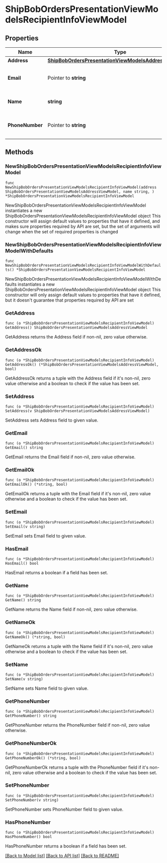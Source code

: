 # ShipBobOrdersPresentationViewModelsRecipientInfoViewModel

## Properties

Name | Type | Description | Notes
------------ | ------------- | ------------- | -------------
**Address** | [**ShipBobOrdersPresentationViewModelsAddressViewModel**](ShipBob.Orders.Presentation.ViewModels.AddressViewModel.md) |  | 
**Email** | Pointer to **string** | Email address of the recipient | [optional] 
**Name** | **string** | Name of the recipient | 
**PhoneNumber** | Pointer to **string** | Phone number of the recipient | [optional] 

## Methods

### NewShipBobOrdersPresentationViewModelsRecipientInfoViewModel

`func NewShipBobOrdersPresentationViewModelsRecipientInfoViewModel(address ShipBobOrdersPresentationViewModelsAddressViewModel, name string, ) *ShipBobOrdersPresentationViewModelsRecipientInfoViewModel`

NewShipBobOrdersPresentationViewModelsRecipientInfoViewModel instantiates a new ShipBobOrdersPresentationViewModelsRecipientInfoViewModel object
This constructor will assign default values to properties that have it defined,
and makes sure properties required by API are set, but the set of arguments
will change when the set of required properties is changed

### NewShipBobOrdersPresentationViewModelsRecipientInfoViewModelWithDefaults

`func NewShipBobOrdersPresentationViewModelsRecipientInfoViewModelWithDefaults() *ShipBobOrdersPresentationViewModelsRecipientInfoViewModel`

NewShipBobOrdersPresentationViewModelsRecipientInfoViewModelWithDefaults instantiates a new ShipBobOrdersPresentationViewModelsRecipientInfoViewModel object
This constructor will only assign default values to properties that have it defined,
but it doesn't guarantee that properties required by API are set

### GetAddress

`func (o *ShipBobOrdersPresentationViewModelsRecipientInfoViewModel) GetAddress() ShipBobOrdersPresentationViewModelsAddressViewModel`

GetAddress returns the Address field if non-nil, zero value otherwise.

### GetAddressOk

`func (o *ShipBobOrdersPresentationViewModelsRecipientInfoViewModel) GetAddressOk() (*ShipBobOrdersPresentationViewModelsAddressViewModel, bool)`

GetAddressOk returns a tuple with the Address field if it's non-nil, zero value otherwise
and a boolean to check if the value has been set.

### SetAddress

`func (o *ShipBobOrdersPresentationViewModelsRecipientInfoViewModel) SetAddress(v ShipBobOrdersPresentationViewModelsAddressViewModel)`

SetAddress sets Address field to given value.


### GetEmail

`func (o *ShipBobOrdersPresentationViewModelsRecipientInfoViewModel) GetEmail() string`

GetEmail returns the Email field if non-nil, zero value otherwise.

### GetEmailOk

`func (o *ShipBobOrdersPresentationViewModelsRecipientInfoViewModel) GetEmailOk() (*string, bool)`

GetEmailOk returns a tuple with the Email field if it's non-nil, zero value otherwise
and a boolean to check if the value has been set.

### SetEmail

`func (o *ShipBobOrdersPresentationViewModelsRecipientInfoViewModel) SetEmail(v string)`

SetEmail sets Email field to given value.

### HasEmail

`func (o *ShipBobOrdersPresentationViewModelsRecipientInfoViewModel) HasEmail() bool`

HasEmail returns a boolean if a field has been set.

### GetName

`func (o *ShipBobOrdersPresentationViewModelsRecipientInfoViewModel) GetName() string`

GetName returns the Name field if non-nil, zero value otherwise.

### GetNameOk

`func (o *ShipBobOrdersPresentationViewModelsRecipientInfoViewModel) GetNameOk() (*string, bool)`

GetNameOk returns a tuple with the Name field if it's non-nil, zero value otherwise
and a boolean to check if the value has been set.

### SetName

`func (o *ShipBobOrdersPresentationViewModelsRecipientInfoViewModel) SetName(v string)`

SetName sets Name field to given value.


### GetPhoneNumber

`func (o *ShipBobOrdersPresentationViewModelsRecipientInfoViewModel) GetPhoneNumber() string`

GetPhoneNumber returns the PhoneNumber field if non-nil, zero value otherwise.

### GetPhoneNumberOk

`func (o *ShipBobOrdersPresentationViewModelsRecipientInfoViewModel) GetPhoneNumberOk() (*string, bool)`

GetPhoneNumberOk returns a tuple with the PhoneNumber field if it's non-nil, zero value otherwise
and a boolean to check if the value has been set.

### SetPhoneNumber

`func (o *ShipBobOrdersPresentationViewModelsRecipientInfoViewModel) SetPhoneNumber(v string)`

SetPhoneNumber sets PhoneNumber field to given value.

### HasPhoneNumber

`func (o *ShipBobOrdersPresentationViewModelsRecipientInfoViewModel) HasPhoneNumber() bool`

HasPhoneNumber returns a boolean if a field has been set.


[[Back to Model list]](../README.md#documentation-for-models) [[Back to API list]](../README.md#documentation-for-api-endpoints) [[Back to README]](../README.md)


